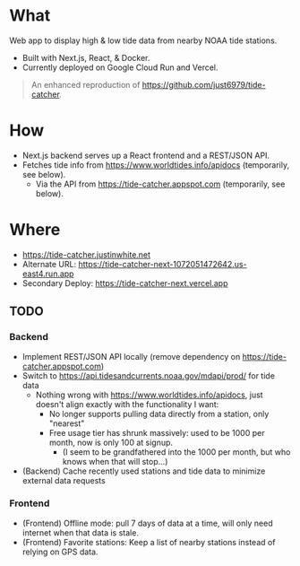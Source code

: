 # What

Web app to display high & low tide data from nearby NOAA tide stations.

* Built with Next.js, React, & Docker.
* Currently deployed on Google Cloud Run and Vercel.

> An enhanced reproduction of https://github.com/just6979/tide-catcher.

# How

* Next.js backend serves up a React frontend and a REST/JSON API.
* Fetches tide info from https://www.worldtides.info/apidocs (temporarily, see below).
  * Via the API from https://tide-catcher.appspot.com (temporarily, see below).

# Where

* https://tide-catcher.justinwhite.net
* Alternate URL: https://tide-catcher-next-1072051472642.us-east4.run.app
* Secondary Deploy: https://tide-catcher-next.vercel.app

## TODO

### Backend
* Implement REST/JSON API locally (remove dependency on https://tide-catcher.appspot.com)
* Switch to https://api.tidesandcurrents.noaa.gov/mdapi/prod/ for tide data
  * Nothing wrong with https://www.worldtides.info/apidocs, just doesn't align exactly with the functionality I want:
    * No longer supports pulling data directly from a station, only "nearest"
    * Free usage tier has shrunk massively: used to be 1000 per month, now is only 100 at signup.
      * (I seem to be grandfathered into the 1000 per month, but who knows when that will stop...)
* (Backend) Cache recently used stations and tide data to minimize external data requests

### Frontend
* (Frontend) Offline mode: pull 7 days of data at a time, will only need internet when that data is stale.
* (Frontend) Favorite stations: Keep a list of nearby stations instead of relying on GPS data.
